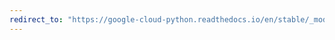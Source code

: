 ```yaml
---
redirect_to: "https://google-cloud-python.readthedocs.io/en/stable/_modules/google/cloud/bigquery/table.html"
---
```


